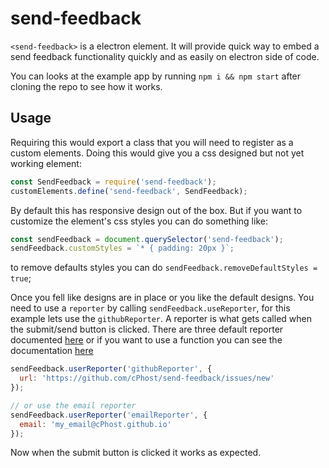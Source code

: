# send-feedback
`<send-feedback>` is a electron element. It will provide quick way to
embed a send feedback functionality quickly and as easily on electron side of
code.

You can looks at the example app by running `npm i && npm start`
after cloning the repo to see how it works.

## Usage

Requiring this would export a class that you will need to register as a custom elements.
Doing this would give you a css designed but not yet working element:
```javascript
const SendFeedback = require('send-feedback');
customElements.define('send-feedback', SendFeedback);
```

By default this has responsive design out of the box. But if you want to customize the
element's css styles you can do something like:
```javascript
const sendFeedback = document.querySelector('send-feedback');
sendFeedback.customStyles = `* { padding: 20px }`;
```

to remove defaults styles you can do `sendFeedback.removeDefaultStyles = true`;

Once you fell like designs are in place or you like the default designs.
You need to use a `reporter` by calling `sendFeedback.useReporter`, for this example lets use
the `githubReporter`. A reporter is what gets called when the submit/send button is clicked.
There are three default reporter documented [here](reporters.md) or if you want to use a function
you can see the documentation [here](reporter.md#custom-reporter)

```javascript
sendFeedback.userReporter('githubReporter', {
  url: 'https://github.com/cPhost/send-feedback/issues/new'
});

// or use the email reporter
sendFeedback.userReporter('emailReporter', {
  email: 'my_email@cPhost.github.io'
});
```

Now when the submit button is clicked it works as expected.
